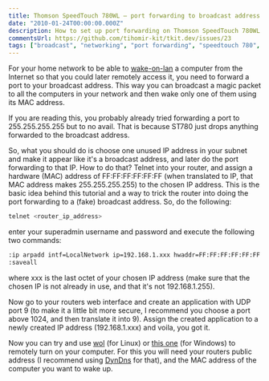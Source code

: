 ```yaml
---
title: Thomson SpeedTouch 780WL – port forwarding to broadcast address
date: "2010-01-24T00:00:00.000Z"
description: How to set up port forwarding on Thomson SpeedTouch 780WL router.
commentsUrl: https://github.com/tihomir-kit/tkit.dev/issues/23
tags: ["broadcast", "networking", "port forwarding", "speedtouch 780", "wake-on-lan", "wol"]
---
```


For your home network to be able to [wake-on-lan](http://en.wikipedia.org/wiki/Wake-on-LAN) a computer from the Internet so that you could later remotely access it, you need to forward a port to your broadcast address. This way you can broadcast a magic packet to all the computers in your network and then wake only one of them using its MAC address.

If you are reading this, you probably already tried forwarding a port to 255.255.255.255 but to no avail. That is because ST780 just drops anything forwarded to the broadcast address.

So, what you should do is choose one unused IP address in your subnet and make it appear like it's a broadcast address, and later do the port forwarding to that IP. How to do that? Telnet into your router, and assign a hardware (MAC) address of FF:FF:FF:FF:FF:FF (when translated to IP, that MAC address makes 255.255.255.255) to the chosen IP address. This is the basic idea behind this tutorial and a way to trick the router into doing the port forwarding to a (fake) broadcast address. So, do the following:

```bash
telnet <router_ip_address>
```

enter your superadmin username and password and execute the following two commands:

```bash
:ip arpadd intf=LocalNetwork ip=192.168.1.xxx hwaddr=FF:FF:FF:FF:FF:FF
:saveall
```

where xxx is the last octet of your chosen IP address (make sure that the chosen IP is not already in use, and that it's not 192.168.1.255).

Now go to your routers web interface and create an application with UDP port 9 (to make it a little bit more secure, I recommend you choose a port above 1024, and then translate it into 9). Assign the created application to a newly created IP address (192.168.1.xxx) and voila, you got it.

Now you can try and use [wol](http://sourceforge.net/projects/wake-on-lan/) (for Linux) or [this one](http://www.softpedia.com/get/Network-Tools/Misc-Networking-Tools/Wake-on-Lan-for-Windows-Graphical-User-Interface.shtml) (for Windows) to remotely turn on your computer. For this you will need your routers public address (I recommend using [DynDns](http://www.dyndns.com/) for that), and the MAC address of the computer you want to wake up.

